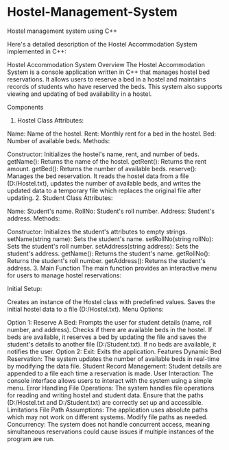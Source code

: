 # Hostel-Management-System
Hostel management system using C++


Here's a detailed description of the Hostel Accommodation System implemented in C++:

Hostel Accommodation System
Overview
The Hostel Accommodation System is a console application written in C++ that manages hostel bed reservations. It allows users to reserve a bed in a hostel and maintains records of students who have reserved the beds. This system also supports viewing and updating of bed availability in a hostel.

Components
1. Hostel Class
Attributes:

Name: Name of the hostel.
Rent: Monthly rent for a bed in the hostel.
Bed: Number of available beds.
Methods:

Constructor: Initializes the hostel's name, rent, and number of beds.
getName(): Returns the name of the hostel.
getRent(): Returns the rent amount.
getBed(): Returns the number of available beds.
reserve(): Manages the bed reservation. It reads the hostel data from a file (D:/Hostel.txt), updates the number of available beds, and writes the updated data to a temporary file which replaces the original file after updating.
2. Student Class
Attributes:

Name: Student's name.
RollNo: Student's roll number.
Address: Student's address.
Methods:

Constructor: Initializes the student's attributes to empty strings.
setName(string name): Sets the student's name.
setRollNo(string rollNo): Sets the student's roll number.
setAddress(string address): Sets the student's address.
getName(): Returns the student's name.
getRollNo(): Returns the student's roll number.
getAddress(): Returns the student's address.
3. Main Function
The main function provides an interactive menu for users to manage hostel reservations:

Initial Setup:

Creates an instance of the Hostel class with predefined values.
Saves the initial hostel data to a file (D:/Hostel.txt).
Menu Options:

Option 1: Reserve A Bed:
Prompts the user for student details (name, roll number, and address).
Checks if there are available beds in the hostel.
If beds are available, it reserves a bed by updating the file and saves the student's details to another file (D:/Student.txt).
If no beds are available, it notifies the user.
Option 2: Exit:
Exits the application.
Features
Dynamic Bed Reservation: The system updates the number of available beds in real-time by modifying the data file.
Student Record Management: Student details are appended to a file each time a reservation is made.
User Interaction: The console interface allows users to interact with the system using a simple menu.
Error Handling
File Operations: The system handles file operations for reading and writing hostel and student data. Ensure that the paths (D:/Hostel.txt and D:/Student.txt) are correctly set up and accessible.
Limitations
File Path Assumptions: The application uses absolute paths which may not work on different systems. Modify file paths as needed.
Concurrency: The system does not handle concurrent access, meaning simultaneous reservations could cause issues if multiple instances of the program are run.

